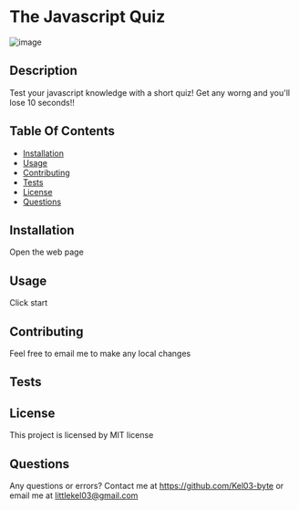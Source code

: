 # The Javascript Quiz
![image](https://img.shields.io/badge/License-MIT-blue.svg)
## Description
Test your javascript knowledge with a short quiz! Get any worng and you'll lose 10 seconds!!
## Table Of Contents
* [Installation](#installation)
* [Usage](#usage)
* [Contributing](#contributing)
* [Tests](#tests)
* [License](#license)
* [Questions](#questions)
## Installation
Open the web page
## Usage
Click start
## Contributing
Feel free to email me to make any local changes
## Tests

## License
This project is licensed by MIT license
 ## Questions
Any questions or errors? Contact me at https://github.com/Kel03-byte or email me at littlekel03@gmail.com